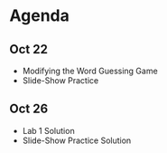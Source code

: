 # Agenda

<!--
## Sep 27

- Add/Remove Classes from Elements
- Event Listeners
  - Types of Events
  - Listening to Events
  - Event `.target`
  - MDN Articles
    - [Introduction to Events](https://developer.mozilla.org/en-US/docs/Learn/JavaScript/Building_blocks/Events)
    - [Event Types](https://developer.mozilla.org/en-US/docs/Web/API/Element#events)

## Sep 29

- More on Event Listeners
  - Default Event Behaviour (and canceling it)
  - Event Bubbling
- Intro to If-Else

## Oct 1

- **010 Practice** - Solution
- **Demo-debugging**
  - Chrome Dev Tools - Sources Tab
  - Breakpoints, Variable Values, and Stepping Through Code
- **In-Class Assignment** - Event Listeners (60 min)

## Oct 4

- If-Else
  - Demo-thumbnails

## Oct 6

- Announcements
- Exploring the Rendered Page
- Forms

## Oct 8

- Review Take-Home Lab
- In-Class - If/Else

## Oct 18

- Lessons 040 and 050
  - `gh pr list`, then `gh pr merge ##`, then `git pull`
- Some extra [notes on understanding your JavaScript objects](./docs/mynotes/dom-objects.md)
  - Exploring with your `$0.prototype.constructor.name`

## Oct 20

- Lesson 050 - **Arrays**

-->


## Oct 22

- Modifying the Word Guessing Game
- Slide-Show Practice

## Oct 26

- Lab 1 Solution
- Slide-Show Practice Solution

